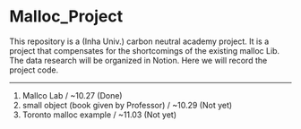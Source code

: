# Malloc_Project
This repository is a (Inha Univ.) carbon neutral academy project. 
It is a project that compensates for the shortcomings of the existing malloc Lib.
The data research will be organized in Notion. Here we will record the project code.

***
1. Mallco Lab / ~10.27                                       (Done)
2. small object (book given by Professor) / ~10.29           (Not yet)
3. Toronto malloc example / ~11.03                           (Not yet)

